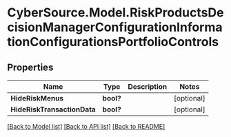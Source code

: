 # CyberSource.Model.RiskProductsDecisionManagerConfigurationInformationConfigurationsPortfolioControls
## Properties

Name | Type | Description | Notes
------------ | ------------- | ------------- | -------------
**HideRiskMenus** | **bool?** |  | [optional] 
**HideRiskTransactionData** | **bool?** |  | [optional] 

[[Back to Model list]](../README.md#documentation-for-models) [[Back to API list]](../README.md#documentation-for-api-endpoints) [[Back to README]](../README.md)

